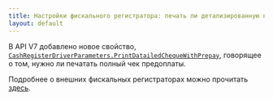 ```yaml
---
title: Настройки фискального регистратора: печать ли детализированную предоплату
layout: default
---
```


В API V7 добавлено новое свойство, [`CashRegisterDriverParameters.PrintDatailedChequeWithPrepay`](https://iiko.github.io/front.api.sdk/v7/html/P_Resto_Front_Api_Data_Device_Settings_CashRegisterDriverParameters_PrintDatailedChequeWithPrepay.htm), говорящее о том, нужно ли печатать полный чек предоплаты. 

Подробнее о внешних фискальных регистраторах можно прочитать [здесь](https://iiko.github.io/front.api.doc/v6/ru/CashRegisters.html).
